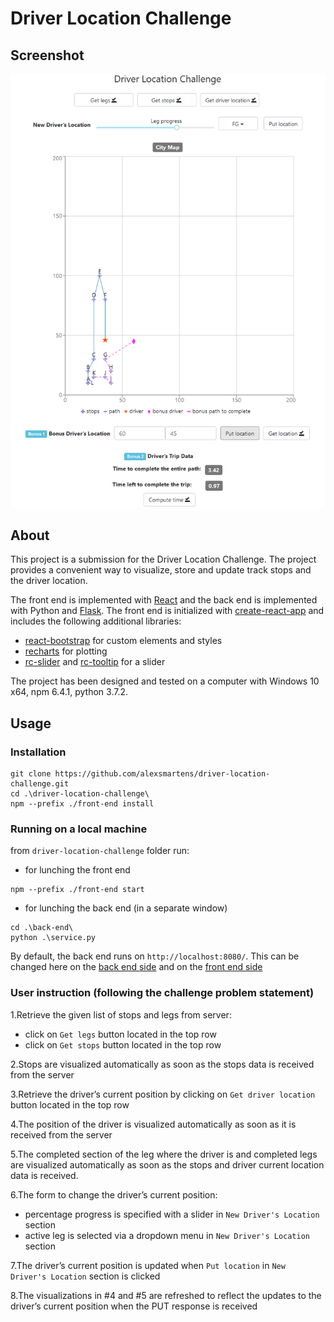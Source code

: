 # Driver Location Challenge

## Screenshot
![alt text](https://github.com/alexsmartens/driver-location-challenge/blob/master/interface_screenshot.png)

## About
This project is a submission for the Driver Location Challenge. The project provides a convenient 
way to visualize, store and update track stops and the driver location.

The front end is implemented with [React](https://reactjs.org/) and the back end is implemented with 
Python and [Flask](http://flask.pocoo.org/). The front end is initialized with [create-react-app](
https://github.com/facebook/create-react-app#readme) and includes the following additional libraries:
* [react-bootstrap](react-bootstrap) for custom elements and styles
* [recharts](https://github.com/recharts/recharts) for plotting
* [rc-slider](https://github.com/react-component/slider) and [rc-tooltip](
https://github.com/react-component/tooltip) for a slider
 
The project has been designed and tested on a computer with Windows 10 x64, npm 6.4.1, python 3.7.2.
 
## Usage

### Installation
```
git clone https://github.com/alexsmartens/driver-location-challenge.git
cd .\driver-location-challenge\
npm --prefix ./front-end install
```
### Running on a local machine
from `driver-location-challenge` folder run:

* for lunching the front end
```
npm --prefix ./front-end start
```
* for lunching the back end (in a separate window)
```
cd .\back-end\
python .\service.py
```

By default, the back end runs on `http://localhost:8080/`. This can be changed here on the [back end side](https://github.com/alexsmartens/driver-location-challenge/blob/0256a85d2d98a99ed6af3782ea59794942e06298/back-end/service.py#L110) and on the [front end side](https://github.com/alexsmartens/driver-location-challenge/blob/7c239f7600d3c21fff7f6c1b87c98760003dcbdd/front-end/src/App.js#L45)

### User instruction (following the challenge problem statement)
1.Retrieve the given list of stops and legs from server:
* click on `Get legs` button located in the top row
* click on `Get stops` button located in the top row

2.Stops are visualized automatically as soon as the stops data is received from the server

3.Retrieve the driver’s current position by clicking on `Get driver location` button located in the top row

4.The position of the driver is visualized automatically as soon as it is received from the server

5.The completed section of the leg where the driver is and completed legs are visualized automatically as
soon as the stops and driver current location data is received.

6.The form to change the driver’s current position:
* percentage progress is specified with a slider in `New Driver's Location` section
* active leg is selected via a dropdown menu in `New Driver's Location` section

7.The driver’s current position is updated when `Put location` in `New Driver's Location` section is clicked

8.The visualizations in #4 and #5 are refreshed to reflect the updates to the driver’s current position 
when the PUT response is received
